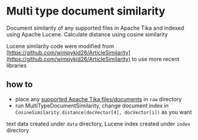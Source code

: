 # Multi type document similarity
Document similarity of any supported files in Apache Tika and indexed using Apache Lucene. Calculate distance using cosine similarity

Lucene similarity code were modified from [https://github.com/wimpykid26/ArticleSimilarity](https://github.com/wimpykid26/ArticleSimilarity) to use more recent libraries

## how to
- place any [supported Apache Tika files/documents](https://tika.apache.org/1.10/formats.html) in `raw` directory
- run MultiTypeDocumentSimilarity, change document index in `CosineSimilarity.distance(docVector[4], docVector[i])` as you want

text data created under `data` directory, Lucene index created under `index` directory
